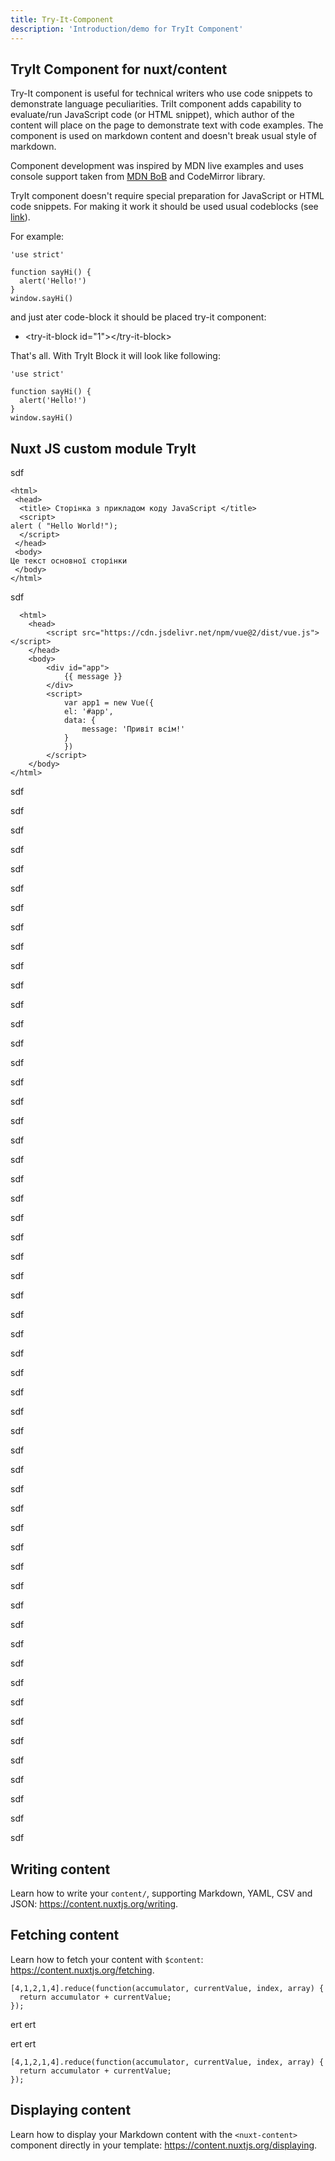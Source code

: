 ```yaml
---
title: Try-It-Component
description: 'Introduction/demo for TryIt Component'
---
```


## TryIt Component for nuxt/content

Try-It component is useful for technical writers who use code snippets to demonstrate language peculiarities. 
 <try-it-img src="nuxt-content.png" alt="ok"></try-it-img> 
TriIt component adds capability to evaluate/run JavaScript code (or HTML snippet), which author of the content will place on the page to demonstrate text with code examples.
The component is used on markdown content and doesn't break usual style of markdown.

Component development was inspired by MDN live examples and uses console support taken from [MDN BoB](https://github.com/mdn/bob/tree/master/editor/js/editor-libs) and CodeMirror library.

TryIt component doesn't require special preparation for JavaScript or HTML code snippets. For making it work it should be used usual codeblocks (see [link](https://content.nuxtjs.org/writing#codeblocks)). 

For example:
```javascript[JavaScript]
'use strict'

function sayHi() {
  alert('Hello!')
}
window.sayHi()
```
and just ater code-block it should be placed try-it component:

- \<try-it-block id="1">\</try-it-block>

That's all. With TryIt Block it will look like following:

```javascript[JavaScript]
'use strict'

function sayHi() {
  alert('Hello!')
}
window.sayHi()
```
<try-it-block id="ex0"></try-it-block>


## Nuxt JS custom module TryIt



sdf

```html[example]
<html>
 <head>
  <title> Сторінка з прикладом коду JavaScript </title>
  <script>
alert ( "Hello World!");   
  </script>
 </head>
 <body>
Це текст основної сторінки  
 </body>
</html>
```
<try-it-button id="exh0"></try-it-button>

sdf
```html[example]
  <html>
    <head>
        <script src="https://cdn.jsdelivr.net/npm/vue@2/dist/vue.js"></script>
    </head>
    <body>
        <div id="app">
            {{ message }}
        </div>
        <script>
            var app1 = new Vue({
            el: '#app',
            data: {
                message: 'Привіт всім!'
            }
            })
        </script>
    </body>
</html>
```
<try-it-block id="exh1"></try-it-block>

sdf

sdf

sdf

sdf

sdf

sdf

sdf

sdf

sdf

sdf

sdf

sdf

sdf

sdf

sdf

sdf

sdf

sdf

sdf

sdf

sdf

sdf

sdf

sdf

sdf

sdf

sdf

sdf

sdf

sdf

sdf

sdf

sdf

sdf

sdf

sdf

sdf

sdf

sdf

sdf

sdf

sdf

sdf

sdf

sdf

sdf

sdf

sdf

sdf

sdf

sdf

sdf

sdf

sdf

sdf



## Writing content

Learn how to write your `content/`, supporting Markdown, YAML, CSV and JSON: https://content.nuxtjs.org/writing.

## Fetching content

Learn how to fetch your content with `$content`: https://content.nuxtjs.org/fetching.

```javascript[JavaScript]
[4,1,2,1,4].reduce(function(accumulator, currentValue, index, array) {
  return accumulator + currentValue;
});
```
<try-it-button id="ex1"></try-it-button>

ert
ert

ert
ert

```javascript[JavaScript]
[4,1,2,1,4].reduce(function(accumulator, currentValue, index, array) {
  return accumulator + currentValue;
});
```
<try-it-block id="ex2"></try-it-block>


## Displaying content

Learn how to display your Markdown content with the `<nuxt-content>` component directly in your template: https://content.nuxtjs.org/displaying.